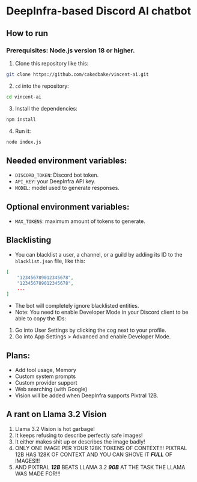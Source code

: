 # DeepInfra-based Discord AI chatbot

## How to run
### Prerequisites: Node.js version 18 or higher.
1. Clone this repository like this:
```bash
git clone https://github.com/cakedbake/vincent-ai.git
```
2. `cd` into the repository:
```bash
cd vincent-ai
```
3. Install the dependencies:
```bash
npm install
```
4. Run it:
```bash
node index.js
```

## Needed environment variables:
- `DISCORD_TOKEN`: Discord bot token.
- `API_KEY`: your DeepInfra API key.
- `MODEL`: model used to generate responses.

## Optional environment variables:
- `MAX_TOKENS`: maximum amount of tokens to generate.

## Blacklisting
- You can blacklist a user, a channel, or a guild by adding its ID to the `blacklist.json` file, like this:
```json
[
	"123456789012345678",
	"123456789012345678",
	...
]
```
- The bot will completely ignore blacklisted entities.
- Note: You need to enable Developer Mode in your Discord client to be able to copy the IDs:
1. Go into User Settings by clicking the cog next to your profile.
2. Go into App Settings > Advanced and enable Developer Mode.

## Plans:
- Add tool usage, Memory
- Custom system prompts
- Custom provider support
- Web searching (with Google)
- Vision will be added when DeepInfra supports Pixtral 12B.

## A rant on Llama 3.2 Vision
1.  Llama 3.2 Vision is hot garbage!
2. It keeps refusing to describe perfectly safe images!
3. It either makes shit up or describes the image badly!
4. ONLY ONE IMAGE PER YOUR 128K TOKENS OF CONTEXT!!! PIXTRAL 12B HAS 128K OF CONTEXT AND YOU CAN SHOVE IT ***FULL*** OF IMAGES!!!
5. AND PIXTRAL ***12B*** BEATS LLAMA 3.2 ***90B*** AT THE TASK THE LLAMA WAS MADE FOR!!!